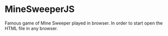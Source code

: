 # MineSweeperJS
Famous game of Mine Sweeper played in browser. In order to start open the HTML file in any browser. 
